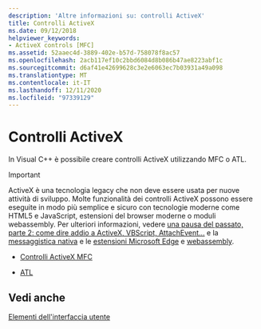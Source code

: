 ```yaml
---
description: 'Altre informazioni su: controlli ActiveX'
title: Controlli ActiveX
ms.date: 09/12/2018
helpviewer_keywords:
- ActiveX controls [MFC]
ms.assetid: 52aaec4d-3889-402e-b57d-758078f8ac57
ms.openlocfilehash: 2acb117ef10c2bbd6084d8b086b47ae8223abf1c
ms.sourcegitcommit: d6af41e42699628c3e2e6063ec7b03931a49a098
ms.translationtype: MT
ms.contentlocale: it-IT
ms.lasthandoff: 12/11/2020
ms.locfileid: "97339129"
---
```

# <a name="activex-controls"></a>Controlli ActiveX

In Visual C++ è possibile creare controlli ActiveX utilizzando MFC o ATL.

>[!IMPORTANT]
> ActiveX è una tecnologia legacy che non deve essere usata per nuove attività di sviluppo. Molte funzionalità dei controlli ActiveX possono essere eseguite in modo più semplice e sicuro con tecnologie moderne come HTML5 e JavaScript, estensioni del browser moderne o moduli webassembly. Per ulteriori informazioni, vedere [una pausa del passato, parte 2: come dire addio a ActiveX, VBScript, AttachEvent...](https://blogs.windows.com/msedgedev/2015/05/06/a-break-from-the-past-part-2-saying-goodbye-to-activex-vbscript-attachevent/) e la [messaggistica nativa](/microsoft-edge/extensions/guides/native-messaging) e le [estensioni Microsoft Edge](/microsoft-edge/extensions) e [webassembly](https://webassembly.org/).

- [Controlli ActiveX MFC](mfc-activex-controls.md)

- [ATL](../atl/active-template-library-atl-concepts.md)

## <a name="see-also"></a>Vedi anche

[Elementi dell'interfaccia utente](user-interface-elements-mfc.md)
